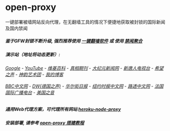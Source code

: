 # open-proxy
一键部署被墙网站反向代理，在无翻墙工具的情况下便捷地获取被封锁的国际新闻及国内禁闻

##### 鉴于GFW封锁不断升级, 强烈推荐使用 [一键翻墙软件](https://github.com/gfw-breaker/nogfw/blob/master/README.md) 或 使用 [禁闻聚合](https://github.com/gfw-breaker/banned-news/blob/master/README.md)

#####  演示站（地址将动态更新）:
######  [Google](http://167.99.102.23:8888/search?q=425事件) - [YouTube](https://nogfw.the-youtube.win) - [维基百科](http://167.99.102.23:8100/wiki/喬高-麥塔斯調查報告) - [真相期刊](http://167.99.102.23:8300/display.aspx?category_id=3&zhuanti_id=2) - [大纪元新闻网](http://167.99.102.23:10080) - [新唐人电视台](http://167.99.102.23:8000) - [希望之声](http://167.99.102.23:8200) - [神韵艺术团](http://167.99.102.23:8000/xtr/gb/prog673.html) - [我的博客](http://167.99.102.23:10000/)<br/> <br/> [BBC中文网](http://167.99.102.23:9100/zhongwen) - [DW(德国之声)](http://167.99.102.23:9200/zh/在线报导/s-9058?&zhongwen=simp) - [华尔街日报](http://167.99.102.23:9300) - [纽约时报中文网](http://167.99.102.23:9400) - [路透中文网](http://167.99.102.23:9500/) - [法国国际广播电台](http://167.99.102.23:9600/) - [美国之音](http://167.99.102.23:9700/) 

##### 通用Web代理方案，可代理所有网站 [heroku-node-proxy](https://github.com/gfw-breaker/heroku-node-proxy#--end--) 

##### 安装部署, 请参考 [open-proxy 搭建教程](https://github.com/gfw-breaker/open-proxy/wiki#open-proxy-%E6%90%AD%E5%BB%BA%E6%95%99%E7%A8%8B)

